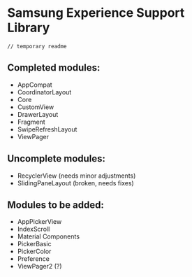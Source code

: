 # Samsung Experience Support Library
```
// temporary readme
```
## Completed modules:
- AppCompat
- CoordinatorLayout
- Core
- CustomView
- DrawerLayout
- Fragment
- SwipeRefreshLayout
- ViewPager

## Uncomplete modules:
- RecyclerView (needs minor adjustments)
- SlidingPaneLayout (broken, needs fixes)

## Modules to be added:
- AppPickerView
- IndexScroll
- Material Components
- PickerBasic
- PickerColor
- Preference
- ViewPager2 (?)
